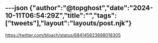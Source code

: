 ---json
{"author":"@topghost","date":"2024-10-11T06:54:29Z","title":"","tags":["tweets"],"layout":"layouts/post.njk"}
---
https://twitter.com/bIoach/status/684145823698018305
